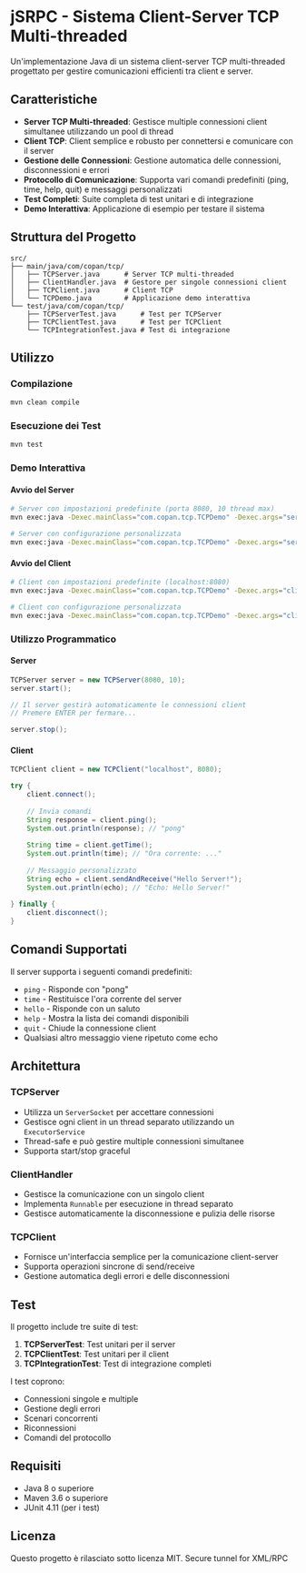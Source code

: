 # jSRPC - Sistema Client-Server TCP Multi-threaded

Un'implementazione Java di un sistema client-server TCP multi-threaded progettato per gestire comunicazioni efficienti tra client e server.

## Caratteristiche

- **Server TCP Multi-threaded**: Gestisce multiple connessioni client simultanee utilizzando un pool di thread
- **Client TCP**: Client semplice e robusto per connettersi e comunicare con il server
- **Gestione delle Connessioni**: Gestione automatica delle connessioni, disconnessioni e errori
- **Protocollo di Comunicazione**: Supporta vari comandi predefiniti (ping, time, help, quit) e messaggi personalizzati
- **Test Completi**: Suite completa di test unitari e di integrazione
- **Demo Interattiva**: Applicazione di esempio per testare il sistema

## Struttura del Progetto

```
src/
├── main/java/com/copan/tcp/
│   ├── TCPServer.java      # Server TCP multi-threaded
│   ├── ClientHandler.java  # Gestore per singole connessioni client
│   ├── TCPClient.java      # Client TCP
│   └── TCPDemo.java        # Applicazione demo interattiva
└── test/java/com/copan/tcp/
    ├── TCPServerTest.java      # Test per TCPServer
    ├── TCPClientTest.java      # Test per TCPClient
    └── TCPIntegrationTest.java # Test di integrazione
```

## Utilizzo

### Compilazione

```bash
mvn clean compile
```

### Esecuzione dei Test

```bash
mvn test
```

### Demo Interattiva

#### Avvio del Server

```bash
# Server con impostazioni predefinite (porta 8080, 10 thread max)
mvn exec:java -Dexec.mainClass="com.copan.tcp.TCPDemo" -Dexec.args="server"

# Server con configurazione personalizzata
mvn exec:java -Dexec.mainClass="com.copan.tcp.TCPDemo" -Dexec.args="server -p 9090 -t 20"
```

#### Avvio del Client

```bash
# Client con impostazioni predefinite (localhost:8080)
mvn exec:java -Dexec.mainClass="com.copan.tcp.TCPDemo" -Dexec.args="client"

# Client con configurazione personalizzata
mvn exec:java -Dexec.mainClass="com.copan.tcp.TCPDemo" -Dexec.args="client -h 192.168.1.100 -p 9090"
```

### Utilizzo Programmatico

#### Server

```java
TCPServer server = new TCPServer(8080, 10);
server.start();

// Il server gestirà automaticamente le connessioni client
// Premere ENTER per fermare...

server.stop();
```

#### Client

```java
TCPClient client = new TCPClient("localhost", 8080);

try {
    client.connect();
    
    // Invia comandi
    String response = client.ping();
    System.out.println(response); // "pong"
    
    String time = client.getTime();
    System.out.println(time); // "Ora corrente: ..."
    
    // Messaggio personalizzato
    String echo = client.sendAndReceive("Hello Server!");
    System.out.println(echo); // "Echo: Hello Server!"
    
} finally {
    client.disconnect();
}
```

## Comandi Supportati

Il server supporta i seguenti comandi predefiniti:

- `ping` - Risponde con "pong"
- `time` - Restituisce l'ora corrente del server
- `hello` - Risponde con un saluto
- `help` - Mostra la lista dei comandi disponibili
- `quit` - Chiude la connessione client
- Qualsiasi altro messaggio viene ripetuto come echo

## Architettura

### TCPServer
- Utilizza un `ServerSocket` per accettare connessioni
- Gestisce ogni client in un thread separato utilizzando un `ExecutorService`
- Thread-safe e può gestire multiple connessioni simultanee
- Supporta start/stop graceful

### ClientHandler
- Gestisce la comunicazione con un singolo client
- Implementa `Runnable` per esecuzione in thread separato
- Gestisce automaticamente la disconnessione e pulizia delle risorse

### TCPClient
- Fornisce un'interfaccia semplice per la comunicazione client-server
- Supporta operazioni sincrone di send/receive
- Gestione automatica degli errori e delle disconnessioni

## Test

Il progetto include tre suite di test:

1. **TCPServerTest**: Test unitari per il server
2. **TCPClientTest**: Test unitari per il client
3. **TCPIntegrationTest**: Test di integrazione completi

I test coprono:
- Connessioni singole e multiple
- Gestione degli errori
- Scenari concorrenti
- Riconnessioni
- Comandi del protocollo

## Requisiti

- Java 8 o superiore
- Maven 3.6 o superiore
- JUnit 4.11 (per i test)

## Licenza

Questo progetto è rilasciato sotto licenza MIT.
Secure tunnel for XML/RPC 

